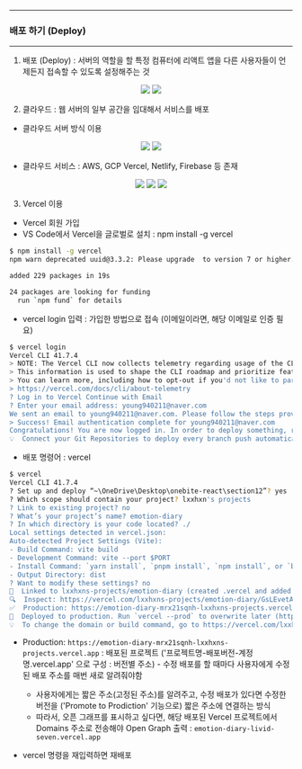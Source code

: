 -----
### 배포 하기 (Deploy)
-----
1. 배포 (Deploy) : 서버의 역할을 할 특정 컴퓨터에 리액트 앱을 다른 사용자들이 언제든지 접속할 수 있도록 설정해주는 것
<div align="center">
<img src="https://github.com/user-attachments/assets/7a6b37b5-34ca-4357-a6bc-03197235ff62">
<img src="https://github.com/user-attachments/assets/923e1758-3d08-4fa4-93d6-3f7c803e0b68">
</div>

2. 클라우드 : 웹 서버의 일부 공간을 임대해서 서비스를 배포
  - 클라우드 서버 방식 이용
<div align="center">
<img src="https://github.com/user-attachments/assets/d40537b1-5834-40a7-b060-9f41efdaf44c">
<img src="https://github.com/user-attachments/assets/115daa56-8311-4378-859d-91187607a6cf">
</div>

  - 클라우드 서비스 : AWS, GCP Vercel, Netlify, Firebase 등 존재
<div align="center">
<img src="https://github.com/user-attachments/assets/07cabe9a-d476-49da-ac2a-9f056931f624">
<img src="https://github.com/user-attachments/assets/e5cf9b00-1528-484b-8f43-6c99f8fcf4e9">
<img src="https://github.com/user-attachments/assets/e80f2afa-48a9-4f80-9eba-77ba46c9279a">
</div>

3. Vercel 이용
  - Vercel 회원 가입
  - VS Code에서 Vercel을 글로벌로 설치 : npm install -g vercel
```bash
$ npm install -g vercel
npm warn deprecated uuid@3.3.2: Please upgrade  to version 7 or higher.  Older versions may use Math.random() in certain circumstances, which is known to be problematic.  See https://v8.dev/blog/math-random for details.

added 229 packages in 19s

24 packages are looking for funding
  run `npm fund` for details
```

  - vercel login 입력 : 가입한 방법으로 접속 (이메일이라면, 해당 이메일로 인증 필요)
```bash
$ vercel login
Vercel CLI 41.7.4
> NOTE: The Vercel CLI now collects telemetry regarding usage of the CLI.
> This information is used to shape the CLI roadmap and prioritize features.
> You can learn more, including how to opt-out if you'd not like to participate in this program, by visiting the following URL:
> https://vercel.com/docs/cli/about-telemetry
? Log in to Vercel Continue with Email
? Enter your email address: young940211@naver.com
We sent an email to young940211@naver.com. Please follow the steps provided inside it and make sure the security code matches Silly Badger.
> Success! Email authentication complete for young940211@naver.com
Congratulations! You are now logged in. In order to deploy something, run `vercel`.
💡  Connect your Git Repositories to deploy every branch push automatically (https://vercel.link/git).
```

  - 배포 명령어 : vercel
```bash
$ vercel
Vercel CLI 41.7.4
? Set up and deploy “~\OneDrive\Desktop\onebite-react\section12”? yes
? Which scope should contain your project? lxxhxn's projects
? Link to existing project? no
? What’s your project’s name? emotion-diary
? In which directory is your code located? ./
Local settings detected in vercel.json:
Auto-detected Project Settings (Vite):
- Build Command: vite build
- Development Command: vite --port $PORT
- Install Command: `yarn install`, `pnpm install`, `npm install`, or `bun install`
- Output Directory: dist
? Want to modify these settings? no
🔗  Linked to lxxhxns-projects/emotion-diary (created .vercel and added it to .gitignore)
🔍  Inspect: https://vercel.com/lxxhxns-projects/emotion-diary/GsLEvetApeBcydj9WAHRb4YeudNU [3s]
✅  Production: https://emotion-diary-mrx21sqnh-lxxhxns-projects.vercel.app [3s]
📝  Deployed to production. Run `vercel --prod` to overwrite later (https://vercel.link/2F).
💡  To change the domain or build command, go to https://vercel.com/lxxhxns-projects/emotion-diary/settings
```
  - Production: ```https://emotion-diary-mrx21sqnh-lxxhxns-projects.vercel.app``` : 배포된 프로젝트 ('프로젝트명-배포버전-계정명.vercel.app' 으로 구성 : 버전별 주소) - 수정 배포를 할 때마다 사용자에게 수정 된 배포 주소를 매번 새로 알려줘야함
    + 사용자에게는 짧은 주소(고정된 주소)를 알려주고, 수정 배포가 있다면 수정한 버전을 ('Promote to Prodiction' 기능으로) 짧은 주소에 연결하는 방식
    + 따라서, 오픈 그래프를 표시하고 싶다면, 해당 배포된 Vercel 프로젝트에서 Domains 주소로 전송해야 Open Graph 출력 : ```emotion-diary-livid-seven.vercel.app```

  - vercel 명령을 재입력하면 재배포
